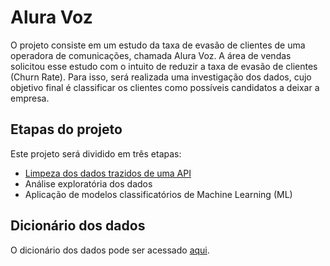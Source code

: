 # Alura Voz
O projeto consiste em um estudo da taxa de evasão de clientes de uma operadora de comunicações, chamada Alura Voz. A área de vendas solicitou esse estudo com o intuito de reduzir a taxa de evasão de clientes (Churn Rate). Para isso, será realizada uma investigação dos dados, cujo objetivo final é classificar os clientes como possíveis candidatos a deixar a empresa.

## Etapas do projeto
Este projeto será dividido em três etapas:
* [Limpeza dos dados trazidos de uma API](https://github.com/aclaragonzalez/alura-voz/blob/main/limpeza.ipynb)
* Análise exploratória dos  dados
* Aplicação de modelos classificatórios de Machine Learning (ML)

## Dicionário dos dados
O dicionário dos dados pode ser acessado [aqui](https://github.com/aclaragonzalez/alura-voz/blob/main/dicionario.md).
